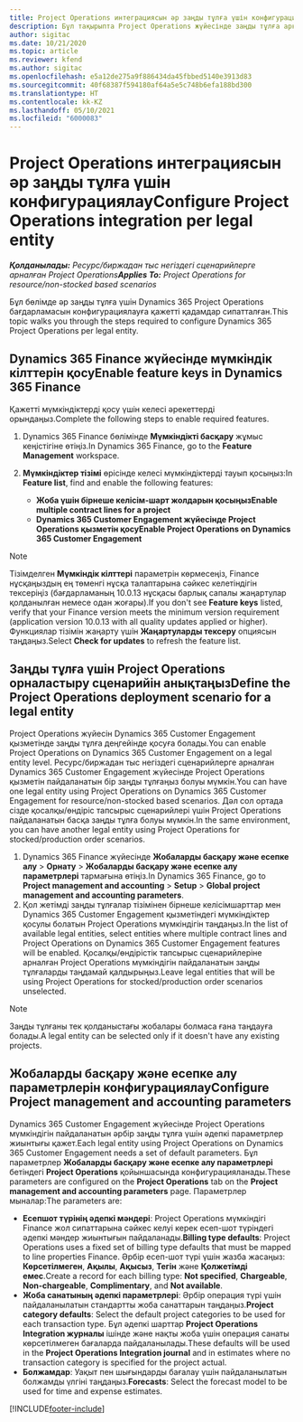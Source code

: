 ```yaml
---
title: Project Operations интеграциясын әр заңды тұлға үшін конфигурациялау
description: Бұл тақырыпта Project Operations жүйесінде заңды тұлға арқылы интеграцияны орнату туралы ақпарат берілген.
author: sigitac
ms.date: 10/21/2020
ms.topic: article
ms.reviewer: kfend
ms.author: sigitac
ms.openlocfilehash: e5a12de275a9f886434da45fbbed5140e3913d83
ms.sourcegitcommit: 40f68387f594180af64a5e5c748b6efa188bd300
ms.translationtype: HT
ms.contentlocale: kk-KZ
ms.lasthandoff: 05/10/2021
ms.locfileid: "6000083"
---
```

# <a name="configure-project-operations-integration-per-legal-entity"></a><span data-ttu-id="dc9dd-103">Project Operations интеграциясын әр заңды тұлға үшін конфигурациялау</span><span class="sxs-lookup"><span data-stu-id="dc9dd-103">Configure Project Operations integration per legal entity</span></span> 

<span data-ttu-id="dc9dd-104">_**Қолданылады:** Ресурс/биржадан тыс негіздегі сценарийлерге арналған Project Operations_</span><span class="sxs-lookup"><span data-stu-id="dc9dd-104">_**Applies To:** Project Operations for resource/non-stocked based scenarios_</span></span>

<span data-ttu-id="dc9dd-105">Бұл бөлімде әр заңды тұлға үшін Dynamics 365 Project Operations бағдарламасын конфигурациялауға қажетті қадамдар сипатталған.</span><span class="sxs-lookup"><span data-stu-id="dc9dd-105">This topic walks you through the steps required to configure Dynamics 365 Project Operations per legal entity.</span></span>

## <a name="enable-feature-keys-in-dynamics-365-finance"></a><span data-ttu-id="dc9dd-106">Dynamics 365 Finance жүйесінде мүмкіндік кілттерін қосу</span><span class="sxs-lookup"><span data-stu-id="dc9dd-106">Enable feature keys in Dynamics 365 Finance</span></span>

<span data-ttu-id="dc9dd-107">Қажетті мүмкіндіктерді қосу үшін келесі әрекеттерді орындаңыз.</span><span class="sxs-lookup"><span data-stu-id="dc9dd-107">Complete the following steps to enable required features.</span></span>

1. <span data-ttu-id="dc9dd-108">Dynamics 365 Finance бөлімінде **Мүмкіндікті басқару** жұмыс кеңістігіне өтіңіз.</span><span class="sxs-lookup"><span data-stu-id="dc9dd-108">In Dynamics 365 Finance, go to the **Feature Management** workspace.</span></span>
2. <span data-ttu-id="dc9dd-109">**Мүмкіндіктер тізімі** өрісінде келесі мүмкіндіктерді тауып қосыңыз:</span><span class="sxs-lookup"><span data-stu-id="dc9dd-109">In **Feature list**, find and enable the following features:</span></span>
  
    - <span data-ttu-id="dc9dd-110">**Жоба үшін бірнеше келісім-шарт жолдарын қосыңыз**</span><span class="sxs-lookup"><span data-stu-id="dc9dd-110">**Enable multiple contract lines for a project**</span></span>
    - <span data-ttu-id="dc9dd-111">**Dynamics 365 Customer Engagement жүйесінде Project Operations қызметін қосу**</span><span class="sxs-lookup"><span data-stu-id="dc9dd-111">**Enable Project Operations on Dynamics 365 Customer Engagement**</span></span>

> [!NOTE]
> <span data-ttu-id="dc9dd-112">Тізімделген **Мүмкіндік кілттері** параметрін көрмесеңіз, Finance нұсқаңыздың ең төменгі нұсқа талаптарына сәйкес келетіндігін тексеріңіз (бағдарламаның 10.0.13 нұсқасы барлық сапалы жаңартулар қолданылған немесе одан жоғары).</span><span class="sxs-lookup"><span data-stu-id="dc9dd-112">If you don't see **Feature keys** listed, verify that your Finance version meets the minimum version requirement (application version 10.0.13 with all quality updates applied or higher).</span></span> <span data-ttu-id="dc9dd-113">Функциялар тізімін жаңарту үшін **Жаңартуларды тексеру** опциясын таңдаңыз.</span><span class="sxs-lookup"><span data-stu-id="dc9dd-113">Select **Check for updates** to refresh the feature list.</span></span>

## <a name="define-the-project-operations-deployment-scenario-for-a-legal-entity"></a><span data-ttu-id="dc9dd-114">Заңды тұлға үшін Project Operations орналастыру сценарийін анықтаңыз</span><span class="sxs-lookup"><span data-stu-id="dc9dd-114">Define the Project Operations deployment scenario for a legal entity</span></span>

<span data-ttu-id="dc9dd-115">Project Operations жүйесін Dynamics 365 Customer Engagement қызметінде заңды тұлға деңгейінде қосуға болады.</span><span class="sxs-lookup"><span data-stu-id="dc9dd-115">You can enable Project Operations on Dynamics 365 Customer Engagement on a legal entity level.</span></span> <span data-ttu-id="dc9dd-116">Ресурс/биржадан тыс негіздегі сценарийлерге арналған Dynamics 365 Customer Engagement жүйесінде Project Operations қызметін пайдаланатын бір заңды тұлғаңыз болуы мүмкін.</span><span class="sxs-lookup"><span data-stu-id="dc9dd-116">You can have one legal entity using Project Operations on Dynamics 365 Customer Engagement for resource/non-stocked based scenarios.</span></span> <span data-ttu-id="dc9dd-117">Дәл сол ортада сізде қосалқы/өндіріс тапсырыс сценарийлері үшін Project Operations пайдаланатын басқа заңды тұлға болуы мүмкін.</span><span class="sxs-lookup"><span data-stu-id="dc9dd-117">In the same environment, you can have another legal entity using Project Operations for stocked/production order scenarios.</span></span>

1. <span data-ttu-id="dc9dd-118">Dynamics 365 Finance жүйесінде **Жобаларды басқару және есепке алу** > **Орнату** > **Жобаларды басқару және есепке алу параметрлері** тармағына өтіңіз.</span><span class="sxs-lookup"><span data-stu-id="dc9dd-118">In Dynamics 365 Finance, go to **Project management and accounting** > **Setup** > **Global project management and accounting parameters**.</span></span>
2. <span data-ttu-id="dc9dd-119">Қол жетімді заңды тұлғалар тізімінен бірнеше келісімшарттар мен Dynamics 365 Customer Engagement қызметіндегі мүмкіндіктер қосулы болатын Project Operations мүмкіндігін таңдаңыз.</span><span class="sxs-lookup"><span data-stu-id="dc9dd-119">In the list of available legal entities, select entities where multiple contract lines and Project Operations on Dynamics 365 Customer Engagement features will be enabled.</span></span> <span data-ttu-id="dc9dd-120">Қосалқы/өндірістік тапсырыс сценарийлеріне арналған Project Operations мүмкіндігін пайдаланатын заңды тұлғаларды таңдамай қалдырыңыз.</span><span class="sxs-lookup"><span data-stu-id="dc9dd-120">Leave legal entities that will be using Project Operations for stocked/production order scenarios unselected.</span></span>

> [!NOTE]
> <span data-ttu-id="dc9dd-121">Заңды тұлғаны тек қолданыстағы жобалары болмаса ғана таңдауға болады.</span><span class="sxs-lookup"><span data-stu-id="dc9dd-121">A legal entity can be selected only if it doesn't have any existing projects.</span></span>

## <a name="configure-project-management-and-accounting-parameters"></a><span data-ttu-id="dc9dd-122">Жобаларды басқару және есепке алу параметрлерін конфигурациялау</span><span class="sxs-lookup"><span data-stu-id="dc9dd-122">Configure Project management and accounting parameters</span></span>

<span data-ttu-id="dc9dd-123">Dynamics 365 Customer Engagement жүйесінде Project Operations мүмкіндігін пайдаланатын әрбір заңды тұлға үшін әдепкі параметрлер жиынтығы қажет.</span><span class="sxs-lookup"><span data-stu-id="dc9dd-123">Each legal entity using Project Operations on Dynamics 365 Customer Engagement needs a set of default parameters.</span></span> <span data-ttu-id="dc9dd-124">Бұл параметрлер **Жобаларды басқару және есепке алу параметрлері** бетіндегі **Project Operations** қойыншасында конфигурацияланады.</span><span class="sxs-lookup"><span data-stu-id="dc9dd-124">These parameters are configured on the **Project Operations** tab on the **Project management and accounting parameters** page.</span></span> <span data-ttu-id="dc9dd-125">Параметрлер мыналар:</span><span class="sxs-lookup"><span data-stu-id="dc9dd-125">The parameters are:</span></span>

  - <span data-ttu-id="dc9dd-126">**Есепшот түрінің әдепкі мәндері**: Project Operations мүмкіндігі Finance жол сипаттарына сәйкес келуі керек есеп-шот түріндегі әдепкі мәндер жиынтығын пайдаланады.</span><span class="sxs-lookup"><span data-stu-id="dc9dd-126">**Billing type defaults**: Project Operations uses a fixed set of billing type defaults that must be mapped to line properties Finance.</span></span> <span data-ttu-id="dc9dd-127">Әрбір есеп-шот түрі үшін жазба жасаңыз: **Көрсетілмеген**, **Ақылы**, **Ақысыз**, **Тегін** және **Қолжетімді емес**.</span><span class="sxs-lookup"><span data-stu-id="dc9dd-127">Create a record for each billing type: **Not specified**, **Chargeable**, **Non-chargeable**, **Complimentary**, and **Not available**.</span></span>
  - <span data-ttu-id="dc9dd-128">**Жоба санатының әдепкі параметрлері**: Әрбір операция түрі үшін пайдаланылатын стандартты жоба санаттарын таңдаңыз.</span><span class="sxs-lookup"><span data-stu-id="dc9dd-128">**Project category defaults**: Select the default project categories to be used for each transaction type.</span></span> <span data-ttu-id="dc9dd-129">Бұл әдепкі шарттар **Project Operations Integration журналы** ішінде және нақты жоба үшін операция санаты көрсетілмеген бағаларда пайдаланылады.</span><span class="sxs-lookup"><span data-stu-id="dc9dd-129">These defaults will be used in the **Project Operations Integration journal** and in estimates where no transaction category is specified for the project actual.</span></span>
  - <span data-ttu-id="dc9dd-130">**Болжамдар**: Уақыт пен шығындарды бағалау үшін пайдаланылатын болжамды үлгіні таңдаңыз.</span><span class="sxs-lookup"><span data-stu-id="dc9dd-130">**Forecasts**: Select the forecast model to be used for time and expense estimates.</span></span>


[!INCLUDE[footer-include](../includes/footer-banner.md)]
